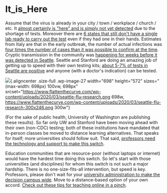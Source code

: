 # It_is_Here

Assume that the virus is already in your city / town / workplace / church / etc. It [almost certainly is "here" and is simply not yet
detected](https://twitter.com/balajis/status/1234879748083503105) due to the shortage of tests. Moreover there are [6 states that still don't
have a single lab ready to carry out the test](https://www.npr.org/sections/health-shots/2020/03/06/812833596/coronavirus-14-deaths-now-in-u-s-new-cases-in-maryland-colorado) even if they had one in their hands. Estimates from Italy are that in
the early outbreak, the number of actual infections was [four times the number of cases than it was possible to confirm at the
time](https://twitter.com/AdamJKucharski/status/1236004937529798659). Cryptic transmission in the community was [happening for weeks before it
was detected in Seattle](https://twitter.com/trvrb/status/1236096904678633472). Seattle and Stanford are doing an amazing job of getting up to speed with their own testing kits; [about 5-7% of tests in Seattle are positive](https://twitter.com/UWVirology/status/1236017803162873856) and
anyone (with a doctor's indication) can be tested.

![](https://flattenthecurve.com/wp-content/uploads/2020/03/seattle-flu-research.png){.aligncenter .size-full .wp-image-27 width="698" height="572"
sizes="(max-width: 698px) 100vw, 698px" srcset="https://www.flattenthecurve.com/wp-content/uploads/2020/03/seattle-flu-research.png 698w, https://www.flattenthecurve.com/wp-content/uploads/2020/03/seattle-flu-research-300x246.png 300w"}

(For the sake of public health, University of Washington are publishing these results). So far only UW and Stanford have been moving ahead with
their own (non-CDC) testing; both of these institutions have mandated that in-person classes be moved to distance learning alternatives. That
speaks for itself; more universities should follow suit. That said, [professors need the technology and support to make this switch](https://twitter.com/ryanaboyd/status/1236009378295103488).

Education communities that are resource-poor (without laptops or internet) would have the hardest time doing this switch. So let's start
with those universities (and disciplines) for whom this switch is not such a major hardship. There is no one-size-fits-all intervention, but
speed is key. Professors, please don't wait for your [university administration to make the decision campus wide](https://www.insidehighered.com/news/2020/03/06/roundup-weeks-news-about-colleges-and-coronavirus?utm_content=buffera0fc5&utm_medium=social&utm_source=linkedin&utm_campaign=IHEbuffer). Move to a distance-based option of your own accord. [Check out these tips for teaching online in a pinch](https://docs.google.com/document/d/1QR7IEgdisO6JtmELs07uUsSSu2Yox86GJY9wGV6mBjA/edit#).